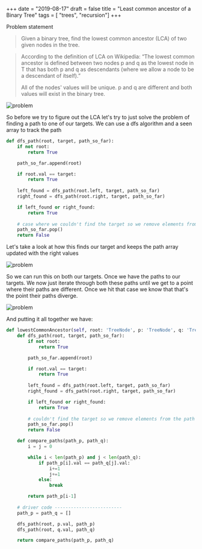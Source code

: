 +++
date = "2019-08-17"
draft = false 
title = "Least common ancestor of a Binary Tree"
tags = [ "trees", "recursion"]
+++

Problem statement

> Given a binary tree, find the lowest common ancestor (LCA) of two given nodes in the tree.

> According to the definition of LCA on Wikipedia: “The lowest common ancestor is defined between two nodes p and q as the lowest node in T that has both p and q as descendants (where we allow a node to be a descendant of itself).”
>
> All of the nodes' values will be unique.
> p and q are different and both values will exist in the binary tree.

![problem](/images/p13/problem.png)

So before we try to figure out the LCA let's try to just solve the problem of finding a path to one of our targets. We can use a dfs algorithm and a seen array to track the path

```python
def dfs_path(root, target, path_so_far):
    if not root:
        return True

    path_so_far.append(root)

    if root.val == target:
        return True
    
    left_found = dfs_path(root.left, target, path_so_far)
    right_found = dfs_path(root.right, target, path_so_far)

    if left_found or right_found:
        return True
    
    # case where we couldn't find the target so we remove elements from the path
    path_so_far.pop()
    return False
```

Let's take a look at how this finds our target and keeps the path array updated with the right values

![problem](/images/p13/recursion_tree.png)


So we can run this on both our targets. Once we have the paths to our targets. We now just iterate through both these paths until we get to a point where their paths are different. Once we hit that case we know that that's the point their paths diverge. 

![problem](/images/p13/path_compare.png)

And putting it all together we have: 

```python
def lowestCommonAncestor(self, root: 'TreeNode', p: 'TreeNode', q: 'TreeNode') -> 'TreeNode':
    def dfs_path(root, target, path_so_far):
        if not root:
            return True

        path_so_far.append(root)

        if root.val == target:
            return True
        
        left_found = dfs_path(root.left, target, path_so_far)
        right_found = dfs_path(root.right, target, path_so_far)

        if left_found or right_found:
            return True
        
        # couldn't find the target so we remove elements from the path
        path_so_far.pop()
        return False

    def compare_paths(path_p, path_q):
        i = j = 0

        while i < len(path_p) and j < len(path_q):
            if path_p[i].val == path_q[j].val:
                i+=1
                j+=1
            else:
                break

        return path_p[i-1]
    
    # driver code -------------------------
    path_p = path_q = []

    dfs_path(root, p.val, path_p)
    dfs_path(root, q.val, path_q)

    return compare_paths(path_p, path_q)
```
